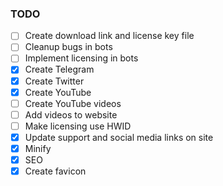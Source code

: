 ### TODO

- [ ] Create download link and license key file
- [ ] Cleanup bugs in bots
- [ ] Implement licensing in bots
- [x] Create Telegram
- [x] Create Twitter
- [x] Create YouTube
- [ ] Create YouTube videos
- [ ] Add videos to website
- [ ] Make licensing use HWID
- [x] Update support and social media links on site
- [x] Minify
- [x] SEO
- [x] Create favicon
